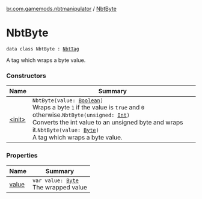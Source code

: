[br.com.gamemods.nbtmanipulator](../index.md) / [NbtByte](./index.md)

# NbtByte

`data class NbtByte : `[`NbtTag`](../-nbt-tag.md)

A tag which wraps a byte value.

### Constructors

| Name | Summary |
|---|---|
| [&lt;init&gt;](-init-.md) | `NbtByte(value: `[`Boolean`](https://kotlinlang.org/api/latest/jvm/stdlib/kotlin/-boolean/index.html)`)`<br>Wraps a byte `1` if the value is `true` and `0` otherwise.`NbtByte(unsigned: `[`Int`](https://kotlinlang.org/api/latest/jvm/stdlib/kotlin/-int/index.html)`)`<br>Converts the int value to an unsigned byte and wraps it.`NbtByte(value: `[`Byte`](https://kotlinlang.org/api/latest/jvm/stdlib/kotlin/-byte/index.html)`)`<br>A tag which wraps a byte value. |

### Properties

| Name | Summary |
|---|---|
| [value](value.md) | `var value: `[`Byte`](https://kotlinlang.org/api/latest/jvm/stdlib/kotlin/-byte/index.html)<br>The wrapped value |
